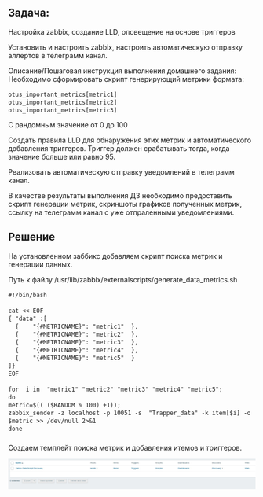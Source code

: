 ## Задача:

Настройка zabbix, создание LLD, оповещение на основе триггеров

Установить и настроить zabbix, настроить автоматическую отправку аллертов в телеграмм канал.


Описание/Пошаговая инструкция выполнения домашнего задания:
Необходимо сформировать скрипт генерирующий метрики формата:

````
otus_important_metrics[metric1]
otus_important_metrics[metric2]
otus_important_metrics[metric3]
````

С рандомным значение от 0 до 100

Создать правила LLD для обнаружения этих метрик и автоматического добавления триггеров. Триггер должен срабатывать тогда, когда значение больше или равно 95.

Реализовать автоматическую отправку уведомлений в телеграмм канал.

В качестве результаты выполнения ДЗ необходимо предоставить скрипт генерации метрик, скриншоты графиков полученных метрик, ссылку на телеграмм канал с уже отпраленными уведомлениями.

## Решение

На установленном заббикс добавляем скрипт поиска  метрик и генерации данных.

Путь к файлу
/usr/lib/zabbix/externalscripts/generate_data_metrics.sh

````
#!/bin/bash

cat << EOF
{ "data" :[
  {    "{#METRICNAME}": "metric1"  },
  {    "{#METRICNAME}": "metric2"  },
  {    "{#METRICNAME}": "metric3"  },
  {    "{#METRICNAME}": "metric4"  },
  {    "{#METRICNAME}": "metric5"  }
]}
EOF

for  i in  "metric1" "metric2" "metric3" "metric4" "metric5";
do
metric=$(( ($RANDOM % 100) +1));
zabbix_sender -z localhost -p 10051 -s  "Trapper_data" -k item[$i] -o $metric >> /dev/null 2>&1
done
````

###
Создаем темплейт поиска метрик и добавления итемов и триггеров. 

![Alt text](../img/discovery4.jpg?raw=true "discovery4")

